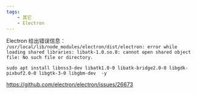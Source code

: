 ```yaml
---
tags:
    - 其它
    - Electron
---
```


Electron 给出错误信息：
`/usr/local/lib/node_modules/electron/dist/electron: error while loading shared libraries: libatk-1.0.so.0: cannot open shared object file: No such file or directory.`



```
sudo apt install libnss3-dev libatk1.0-0 libatk-bridge2.0-0 libgdk-pixbuf2.0-0 libgtk-3-0 libgbm-dev  -y
```

https://github.com/electron/electron/issues/26673